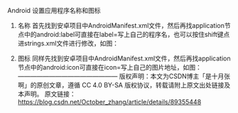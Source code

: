 Android 设置应用程序名称和图标
1. 名称
首先找到安卓项目中AndroidManifest.xml文件，然后再找application节点中的android:label可直接在label=写上自己的程序名，也可以按住shift键点进strings.xml文件进行修改，如图：


2. 图标
同样先找到安卓项目中AndroidManifest.xml文件，然后再找application节点中的android:icon可直接在icon=写上自己的图片地址，如图：
————————————————
版权声明：本文为CSDN博主「是十月张啊」的原创文章，遵循 CC 4.0 BY-SA 版权协议，转载请附上原文出处链接及本声明。
原文链接：https://blog.csdn.net/October_zhang/article/details/89355448
